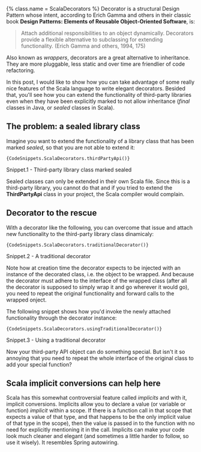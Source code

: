 {%
  class.name = ScalaDecorators
%}
Decorator is a structural Design Pattern whose intent, according to Erich Gamma and others in their classic book
**Design Patterns: Elements of Reusable Object-Oriented Software**, is:

> Attach additional responsibilities to an object dynamically. Decorators provide a flexible alternative to subclassing
> for extending functionality. (Erich Gamma and others, 1994, 175)

Also known as *wrappers*, decorators are a great alternative to inheritance. They are more pluggable, less static and
over time are friendlier of code refactoring.

In this post, I would like to show how you can take advantage of some really nice features of the Scala language to
write elegant decorators. Besided that, you'll see how you can extend the functionality of third-party libraries even
when they have been explicitly marked to not allow inheritance (*final* classes in Java, or *sealed* classes in Scala).

## The problem: a sealed library class

Imagine you want to extend the functionality of a library class that has been marked *sealed*, so that you are not able
to extend it:

``` lang-scala
{CodeSnippets.ScalaDecorators.thirdPartyApi()}
```
<div class="aside"><figcaption>Snippet.1 - Third-party library class marked sealed</figcaption></div>

Sealed classes can only be extended in their own Scala file. Since this is a third-party library, you cannot do that and
if you tried to extend the **ThirdPartyApi** class in your project, the Scala compiler would complain.

## Decorator to the rescue

With a decorator like the following, you can overcome that issue and attach new functionality to the third-party library
class dinamicaly:

``` lang-scala
{CodeSnippets.ScalaDecorators.traditionalDecorator()}
```
<div class="aside"><figcaption>Snippet.2 - A traditional decorator</figcaption></div>

Note how at creation time the decorator expects to be injected with an instance of the decorated class, i.e. the object
to be wrapped. And because the decorator must adhere to the interface of the wrapped class (after all the decorator is
supposed to simply wrap it and go wherever it would go), you need to repeat the original functionality and forward calls
to the wrapped onject.

The following snippet shows how you'd invoke the newly attached functionality through the decorator instance:

``` lang-scala
{CodeSnippets.ScalaDecorators.usingTraditionalDecorator()}
```
<div class="aside"><figcaption>Snippet.3 - Using a traditional decorator</figcaption></div>

Now your third-party API object can do something special. But isn't it so annoying that you need to repeat the whole
interface of the original class to add your special function?

## Scala implicit conversions can help here

Scala has this somewhat controversial feature called *implicits* and with it, implicit conversions. Implicits allow you
to declare a value (or variable or function) *implicit* within a scope. If there is a function call in that scope that
expects a value of that type, and that happens to be the only implicit value of that type in the scope), then the value
is passed in to the function with no need for explicitly mentioning it in the call. Implicits can make your code look
much cleaner and elegant (and sometimes a little harder to follow, so use it wisely). It resembles Spring autowiring.
